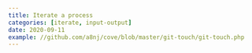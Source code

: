 ```yaml
---
title: Iterate a process
categories: [iterate, input-output]
date: 2020-09-11
example: //github.com/a8nj/cove/blob/master/git-touch/git-touch.php
---
```

